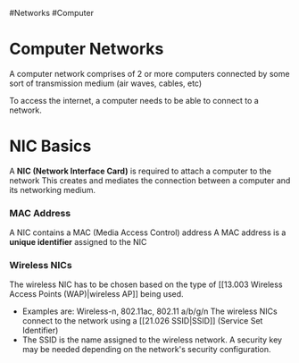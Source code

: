 #Networks #Computer 
# Computer Networks
A computer network comprises of 2 or more computers connected by some sort of transmission medium (air waves, cables, etc)

To access the internet, a computer needs to be able to connect to a network.

# NIC Basics
A **NIC (Network Interface Card)** is required to attach a computer to the network
This creates and mediates the connection between a computer and its networking medium. 

### MAC Address
A NIC contains a MAC (Media Access Control) address
A MAC address is a **unique identifier** assigned to the NIC

### Wireless NICs
The wireless NIC has to be chosen based on the type of [[13.003 Wireless Access Points (WAP)|wireless AP]] being used.
- Examples are: Wireless-n, 802.11ac, 802.11 a/b/g/n
The wireless NICs connect to the network using a [[21.026 SSID|SSID]] (Service Set Identifier)
- The SSID is the name assigned to the wireless network.
A security key may be needed depending on the network's security configuration.